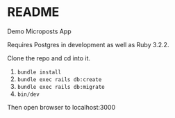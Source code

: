 # README

Demo Microposts App

Requires Postgres in development as well as Ruby 3.2.2.

Clone the repo and cd into it.

1. ```bundle install```
2. ```bundle exec rails db:create```
3. ```bundle exec rails db:migrate```
4. ```bin/dev```

Then open browser to localhost:3000
